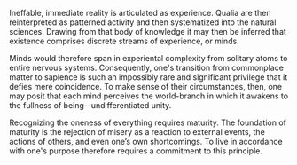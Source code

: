 Ineffable, immediate reality is articulated as experience. Qualia are then reinterpreted as patterned activity and then systematized into the natural sciences. Drawing from that body of knowledge it may then be inferred that existence comprises discrete streams of experience, or minds.

Minds would therefore span in experiental complexity from solitary atoms to entire nervous systems. Consequently, one's transition from commonplace matter to sapience is such an impossibly rare and significant privilege that it defies mere coincidence. To make sense of their circumstances, then, one may posit that each mind perceives the world-branch in which it awakens to the fullness of being--undifferentiated unity.

Recognizing the oneness of everything requires maturity. The foundation of maturity is the rejection of misery as a reaction to external events, the actions of others, and even one’s own shortcomings. To live in accordance with one's purpose therefore requires a commitment to this principle.